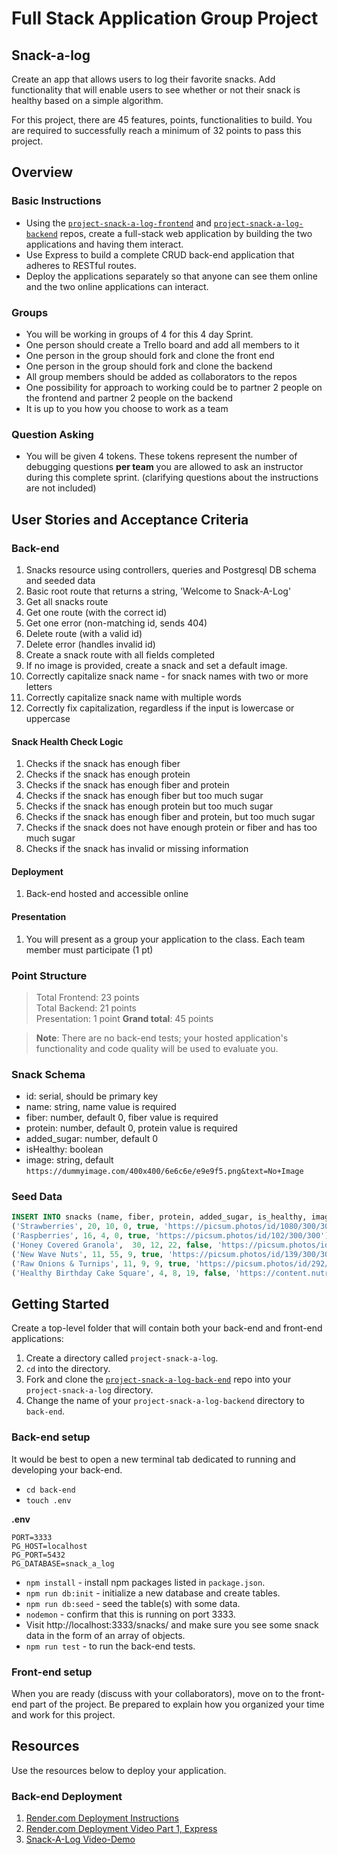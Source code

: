 # Full Stack Application Group Project

## Snack-a-log

Create an app that allows users to log their favorite snacks. Add functionality that will enable users to see whether or not their snack is healthy based on a simple algorithm.

For this project, there are 45 features, points, functionalities to build. You are required to successfully reach a minimum of 32 points to pass this project.

## Overview

### Basic Instructions
- Using the [`project-snack-a-log-frontend`](https://github.com/9-1-pursuit/project-snack-a-log-frontend) and [`project-snack-a-log-backend`](https://github.com/9-1-pursuit/project-snack-a-log-backend) repos, create a full-stack web application by building the two applications and having them interact.
- Use Express to build a complete CRUD back-end application that adheres to RESTful routes.
- Deploy the applications separately so that anyone can see them online and the two online applications can interact.


### Groups
- You will be working in groups of 4 for this 4 day Sprint.
- One person should create a Trello board and add all members to it
- One person in the group should fork and clone the front end
- One person in the group should fork and clone the backend
- All group members should be added as collaborators to the repos
- One possibility for approach to working could be to partner 2 people on the frontend and partner 2 people on the backend
- It is up to you how you choose to work as a team

### Question Asking
- You will be given 4 tokens. These tokens represent the number of debugging questions **per team** you are allowed to ask an instructor during this complete sprint. (clarifying questions about the instructions are not included)

## User Stories and Acceptance Criteria

### Back-end

1. Snacks resource using controllers, queries and Postgresql DB schema and seeded data
1. Basic root route that returns a string, 'Welcome to Snack-A-Log'
1. Get all snacks route
1. Get one route (with the correct id)
1. Get one error (non-matching id, sends 404)
1. Delete route (with a valid id)
1. Delete error (handles invalid id)
1. Create a snack route with all fields completed
1. If no image is provided, create a snack and set a default image.
1. Correctly capitalize snack name - for snack names with two or more letters
1. Correctly capitalize snack name with multiple words
1. Correctly fix capitalization, regardless if the input is lowercase or uppercase

#### Snack Health Check Logic

1. Checks if the snack has enough fiber
1. Checks if the snack has enough protein
1. Checks if the snack has enough fiber and protein
1. Checks if the snack has enough fiber but too much sugar
1. Checks if the snack has enough protein but too much sugar
1. Checks if the snack has enough fiber and protein, but too much sugar
1. Checks if the snack does not have enough protein or fiber and has too much sugar
1. Checks if the snack has invalid or missing information

#### Deployment
1. Back-end hosted and accessible online

#### Presentation
1. You will present as a group your application to the class. Each team member must participate (1 pt)

### Point Structure<br />
> Total Frontend: 23 points<br />
> Total Backend: 21 points<br />
> Presentation: 1 point
> **Grand total**: 45 points

> **Note**: There are no back-end tests; your hosted application's functionality and code quality will be used to evaluate you.


### Snack Schema
- id: serial, should be primary key
- name: string, name value is required
- fiber: number, default 0, fiber value is required
- protein: number, default 0, protein value is required
- added_sugar: number, default 0
- isHealthy: boolean
- image: string, default `https://dummyimage.com/400x400/6e6c6e/e9e9f5.png&text=No+Image`


### Seed Data

```sql
INSERT INTO snacks (name, fiber, protein, added_sugar, is_healthy, image) VALUES
('Strawberries', 20, 10, 0, true, 'https://picsum.photos/id/1080/300/300'),
('Raspberries', 16, 4, 0, true, 'https://picsum.photos/id/102/300/300'),
('Honey Covered Granola',  30, 12, 22, false, 'https://picsum.photos/id/312/300/300'),
('New Wave Nuts', 11, 55, 9, true, 'https://picsum.photos/id/139/300/300'),
('Raw Onions & Turnips', 11, 9, 9, true, 'https://picsum.photos/id/292/300/300'),
('Healthy Birthday Cake Square', 4, 8, 19, false, 'https://content.nutrisystem.com/images/products/alc/large/BirthdayCakeSquare_L.jpg');

```

## Getting Started

Create a top-level folder that will contain both your back-end and front-end applications:

1. Create a directory called `project-snack-a-log`.
1. `cd` into the directory.
1. Fork and clone the [`project-snack-a-log-back-end`](https://github.com/9-1-pursuit/project-snack-a-log-backend) repo into your `project-snack-a-log` directory.
1. Change the name of your `project-snack-a-log-backend` directory to `back-end`.

### Back-end setup

It would be best to open a new terminal tab dedicated to running and developing your back-end.

- `cd back-end`
- `touch .env`

**.env**

```
PORT=3333
PG_HOST=localhost
PG_PORT=5432
PG_DATABASE=snack_a_log
```

- `npm install` - install npm packages listed in `package.json`.
- `npm run db:init` - initialize a new database and create tables.
- `npm run db:seed` - seed the table(s) with some data.
- `nodemon` - confirm that this is running on port 3333.
- Visit http://localhost:3333/snacks/ and make sure you see some snack data in the form of an array of objects.
- `npm run test` - to run the back-end tests.

### Front-end setup

When you are ready (discuss with your collaborators), move on to the front-end part of the project. Be prepared to explain how you organized your time and work for this project.

## Resources

Use the resources below to deploy your application.

### Back-end Deployment

1. [Render.com Deployment Instructions](https://github.com/9-1-pursuit/guide-deployment/tree/main/render-express-postgres)
1. [Render.com Deployment Video Part 1, Express](https://drive.google.com/file/d/1JefmByjhsh8zoLwzpwdv-Hn9Wg4ezaOB/view?usp=sharing)
1. [Snack-A-Log Video-Demo](https://drive.google.com/file/d/1aVnfu7ANdUPbfJhtSb45G2r0JSGtSI2t/view?usp=sharing)

